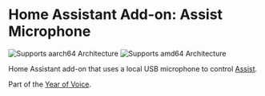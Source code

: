 # Home Assistant Add-on: Assist Microphone

![Supports aarch64 Architecture][aarch64-shield] ![Supports amd64 Architecture][amd64-shield]

Home Assistant add-on that uses a local USB microphone to control  [Assist](https://www.home-assistant.io/voice_control/).

Part of the [Year of Voice](https://www.home-assistant.io/blog/2022/12/20/year-of-voice/).

[aarch64-shield]: https://img.shields.io/badge/aarch64-yes-green.svg
[amd64-shield]: https://img.shields.io/badge/amd64-yes-green.svg
[armhf-shield]: https://img.shields.io/badge/armhf-no-red.svg
[armv7-shield]: https://img.shields.io/badge/armv7-no-red.svg
[i386-shield]: https://img.shields.io/badge/i386-no-red.svg
